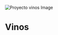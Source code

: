![Proyecto vinos Image](![image](https://github.com/JavierMunBall/Vinos/assets/146186160/f8e7dfa6-82b0-4d4b-9439-3b9a5bc68ad2)
)
# Vinos
 
